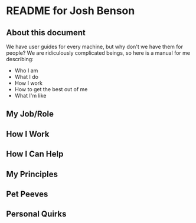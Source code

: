 # README for Josh Benson

## About this document

We have user guides for every machine, but why don't we have them for people? We are ridiculously complicated beings, so here is a manual for me describing:

* Who I am
* What I do
* How I work
* How to get the best out of me
* What I'm like

## My Job/Role

## How I Work

## How I Can Help

## My Principles

## Pet Peeves

## Personal Quirks
